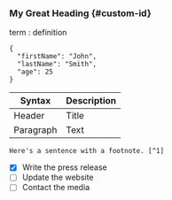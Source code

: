 ### My Great Heading {#custom-id}

term
: definition

```
{
  "firstName": "John",
  "lastName": "Smith",
  "age": 25
}
```

| Syntax | Description |
| ----------- | ----------- |
| Header | Title |
| Paragraph | Text |

	Here's a sentence with a footnote. [^1]
- [x] Write the press release
- [ ] Update the website
- [ ] Contact the media

